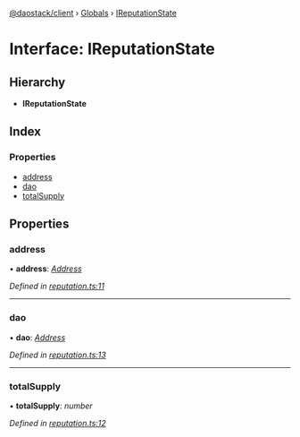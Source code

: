 [@daostack/client](../README.md) › [Globals](../globals.md) › [IReputationState](ireputationstate.md)

# Interface: IReputationState

## Hierarchy

* **IReputationState**

## Index

### Properties

* [address](ireputationstate.md#address)
* [dao](ireputationstate.md#dao)
* [totalSupply](ireputationstate.md#totalsupply)

## Properties

###  address

• **address**: *[Address](../globals.md#address)*

*Defined in [reputation.ts:11](https://github.com/daostack/client/blob/a73e635/src/reputation.ts#L11)*

___

###  dao

• **dao**: *[Address](../globals.md#address)*

*Defined in [reputation.ts:13](https://github.com/daostack/client/blob/a73e635/src/reputation.ts#L13)*

___

###  totalSupply

• **totalSupply**: *number*

*Defined in [reputation.ts:12](https://github.com/daostack/client/blob/a73e635/src/reputation.ts#L12)*
